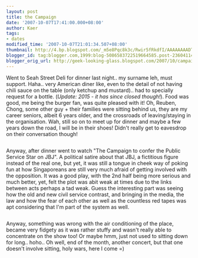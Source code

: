 ```yaml
---
layout: post
title: the Campaign
date: '2007-10-07T17:41:00.000+08:00'
author: Kaer
tags:
- dates
modified_time: '2007-10-07T21:01:34.507+08:00'
thumbnail: http://4.bp.blogspot.com/_m5e8Pqc8k3c/Rwir5fRkdfI/AAAAAAAADTk/iE6hPTKSuKQ/s72/deli.jpg
blogger_id: tag:blogger.com,1999:blog-5086583722519664585.post-2360411447931009930
blogger_orig_url: http://geek-looking-glass.blogspot.com/2007/10/campaign.html
---
```


Went to Seah Street Deli for dinner last night.. my surname leh, must support. 
Haha.. very American diner like, even to the detail of not having chili sauce 
on the table (only ketchup and mustard).. had to specially request for a bottle. 
(_Update: 2015 - it has since closed though!_). Food was good, me being the burger 
fan, was quite pleased with it! Oh, Reuben, Chong, some other guy + their families 
were sitting behind us, they are my career seniors, albeit 6 years older, and the 
crossroads of leaving/staying in the organisation. Wah, still so on to meet up for 
dinner and maybe a few years down the road, I will be in their shoes! Didn't really 
get to eavesdrop on their conversation though!
<figure>
<a href="http://4.bp.blogspot.com/_m5e8Pqc8k3c/Rwir5fRkdfI/AAAAAAAADTk/iE6hPTKSuKQ/s1600/deli.jpg" onblur="try {parent.deselectBloggerImageGracefully();} catch(e) {}" style="font-family: verdana;"><img alt="" border="0" src="http://4.bp.blogspot.com/_m5e8Pqc8k3c/Rwir5fRkdfI/AAAAAAAADTk/iE6hPTKSuKQ/s800/deli.jpg" id="BLOGGER_PHOTO_ID_5118529980642653682" style="cursor: pointer; display: block; margin: 0px auto 10px; text-align: center;" /></a>
</figure>

Anyway, after dinner went to watch "The Campaign to confer the Public Service 
Star on JBJ". A political satire about that JBJ, a fictitious figure instead of 
the real one, but yet, it was still a tongue in cheek way of poking fun at how 
Singaporeans are still very much afraid of getting involved with the opposition. 
It was a good play, with the 2nd half being more serious and much better, yet, 
felt the plot was abit weak at times due to the links between acts perhaps a tad 
weak. Guess the interesting part was seeing how the old and new civil service 
contrast, and bringing in the media, the law and how the fear of each other as 
well as the countless red tapes was apt considering that I'm part of the system as well.
<figure>
<a href="http://1.bp.blogspot.com/_m5e8Pqc8k3c/RwirxvRkdeI/AAAAAAAADTc/_N3qiXnPows/s1600/JBJ1.jpg" onblur="try {parent.deselectBloggerImageGracefully();} catch(e) {}" style="font-family: verdana;"><img alt="" border="0" src="http://1.bp.blogspot.com/_m5e8Pqc8k3c/RwirxvRkdeI/AAAAAAAADTc/_N3qiXnPows/s800/JBJ1.jpg" id="BLOGGER_PHOTO_ID_5118529847498667490" style="cursor: pointer; display: block; margin: 0px auto 10px; text-align: center;" /></a>
</figure>

Anyway, something was wrong with the air conditioning of the place, became very 
fidgety as it was rather stuffy and wasn't really able to concentrate on the show 
too! Or maybe hmm, just not used to sitting down for long.. hoho.. Oh well, end 
of the month, another concert, but that one doesn't involve sitting, holy wars, here I come =)
